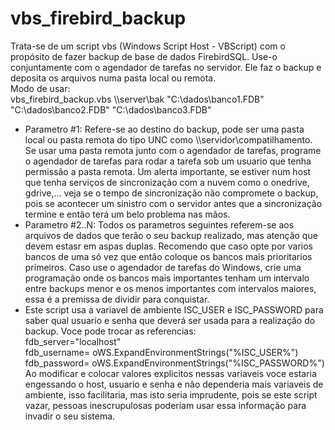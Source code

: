# vbs_firebird_backup

Trata-se de um script vbs (Windows Script Host - VBScript) com o propósito de fazer backup de base de dados FirebirdSQL.
Use-o conjuntamente com o agendador de tarefas no servidor.
Ele faz o backup e deposita os arquivos numa pasta local ou remota.
<br>
Modo de usar:<br>
   vbs_firebird_backup.vbs \\\\server\bak "C:\\dados\\banco1.FDB" "C:\\dados\\banco2.FDB" "C:\\dados\\banco3.FDB"<br>
* Parametro #1: Refere-se ao destino do backup, pode ser uma pasta local ou pasta remota do tipo UNC como \\\\servidor\\compatilhamento. Se usar uma pasta remota junto com o agendador de tarefas, programe o agendador de tarefas para rodar a tarefa sob um usuario que tenha permissão a pasta remota. Um alerta importante, se estiver num host   que tenha serviços de sincronização com a nuvem como o onedrive, gdrive,... veja se o tempo de sincronização não compromete o backup, pois se acontecer um sinistro com o servidor antes que a sincronização termine e então terá um belo problema nas mãos.
* Parametro #2..N: Todos os parametros seguintes referem-se aos arquivos de dados que terão o seu backup realizado, mas atenção que devem estasr em aspas duplas. Recomendo que caso opte por varios bancos de uma só vez que então coloque os bancos mais prioritarios primeiros. Caso use o agendador de tarefas do Windows, crie uma programação onde os bancos mais importantes tenham um intervalo entre backups menor e os menos importantes com intervalos maiores, essa é a premissa de dividir para 	conquistar.<br>
* Este script usa a variavel de ambiente ISC_USER e ISC_PASSWORD para saber qual usuario e senha que deverá ser usada para a realização do backup. Voce pode trocar as referencias:<br>
   fdb_server="localhost"<br>
   fdb_username= oWS.ExpandEnvironmentStrings("%ISC_USER%")<br>
   fdb_password= oWS.ExpandEnvironmentStrings("%ISC_PASSWORD%")    <br>
Ao modificar e colocar valores explicitos nessas variaveis voce estaria engessando o host, usuario e senha e não dependeria mais variaveis de ambiente, isso facilitaria, mas isto seria imprudente, pois se este script vazar, pessoas inescrupulosas poderiam usar essa informação para invadir o seu sistema.<br>


